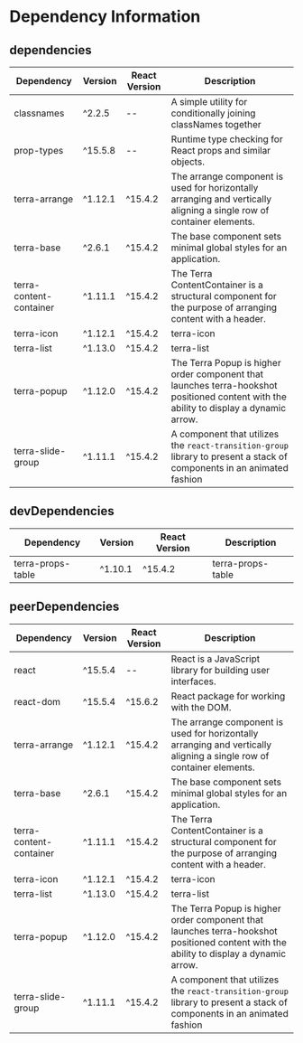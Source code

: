 # Dependency Information

## dependencies
| Dependency | Version | React Version | Description |
|-|-|-|-|
| classnames | ^2.2.5 | -- | A simple utility for conditionally joining classNames together |
| prop-types | ^15.5.8 | -- | Runtime type checking for React props and similar objects. |
| terra-arrange | ^1.12.1 | ^15.4.2 | The arrange component is used for horizontally arranging and vertically aligning a single row of container elements. |
| terra-base | ^2.6.1 | ^15.4.2 | The base component sets minimal global styles for an application. |
| terra-content-container | ^1.11.1 | ^15.4.2 | The Terra ContentContainer is a structural component for the purpose of arranging content with a header. |
| terra-icon | ^1.12.1 | ^15.4.2 | terra-icon |
| terra-list | ^1.13.0 | ^15.4.2 | terra-list |
| terra-popup | ^1.12.0 | ^15.4.2 | The Terra Popup is higher order component that launches terra-hookshot positioned content with the ability to display a dynamic arrow. |
| terra-slide-group | ^1.11.1 | ^15.4.2 | A component that utilizes the `react-transition-group` library to present a stack of components in an animated fashion |

## devDependencies
| Dependency | Version | React Version | Description |
|-|-|-|-|
| terra-props-table | ^1.10.1 | ^15.4.2 | terra-props-table |

## peerDependencies
| Dependency | Version | React Version | Description |
|-|-|-|-|
| react | ^15.5.4 | -- | React is a JavaScript library for building user interfaces. |
| react-dom | ^15.5.4 | ^15.6.2 | React package for working with the DOM. |
| terra-arrange | ^1.12.1 | ^15.4.2 | The arrange component is used for horizontally arranging and vertically aligning a single row of container elements. |
| terra-base | ^2.6.1 | ^15.4.2 | The base component sets minimal global styles for an application. |
| terra-content-container | ^1.11.1 | ^15.4.2 | The Terra ContentContainer is a structural component for the purpose of arranging content with a header. |
| terra-icon | ^1.12.1 | ^15.4.2 | terra-icon |
| terra-list | ^1.13.0 | ^15.4.2 | terra-list |
| terra-popup | ^1.12.0 | ^15.4.2 | The Terra Popup is higher order component that launches terra-hookshot positioned content with the ability to display a dynamic arrow. |
| terra-slide-group | ^1.11.1 | ^15.4.2 | A component that utilizes the `react-transition-group` library to present a stack of components in an animated fashion |
